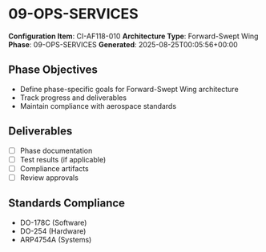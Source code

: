 # 09-OPS-SERVICES

**Configuration Item**: CI-AF118-010
**Architecture Type**: Forward-Swept Wing
**Phase**: 09-OPS-SERVICES
**Generated**: 2025-08-25T00:05:56+00:00

## Phase Objectives
- Define phase-specific goals for Forward-Swept Wing architecture
- Track progress and deliverables
- Maintain compliance with aerospace standards

## Deliverables
- [ ] Phase documentation
- [ ] Test results (if applicable)
- [ ] Compliance artifacts
- [ ] Review approvals

## Standards Compliance
- DO-178C (Software)
- DO-254 (Hardware)
- ARP4754A (Systems)

